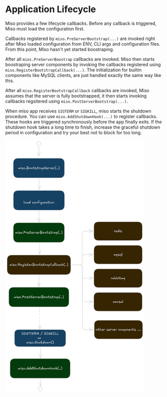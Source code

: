 # Application Lifecycle

Miso provides a few lifecycle callbacks. Before any callback is triggered, Miso must load the configuration first.

Callbacks registered by `miso.PreServerBootstrap(...)` are invoked right after Miso loaded configuration from ENV, CLI args and configuration files. From this point, Miso hasn't yet started boostraping.

After all `mios.PreServerBoostrap` callbacks are invoked. Miso then starts boostraping server components by invoking the callbacks registered using `miso.RegisterBootstrapCallback(...)`. The initialization for builtin components like MySQL clients, are just handled exactly the same way like this.

After all `miso.RegisterBootstrapCallback` callbacks are invoked, Miso assumes that the server is fully bootstrapped, it then starts invoking callbacks regsitered using `miso.PostServerBootstrap(...)`.

When miso app receives `SIGTERM` or `SIGKILL`, miso starts the shutdown procedure. You can use `miso.AddShutdownHook(...)` to register callbacks. These hooks are triggered synchronously before the app finally exits. If the shutdown hook takes a long time to finish, increase the graceful shutdown period in configuration and try your best not to block for too long.

<img src="./img/app-lifecycle.png" style="height: 800px">